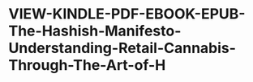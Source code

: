 # VIEW-KINDLE-PDF-EBOOK-EPUB-The-Hashish-Manifesto-Understanding-Retail-Cannabis-Through-The-Art-of-H